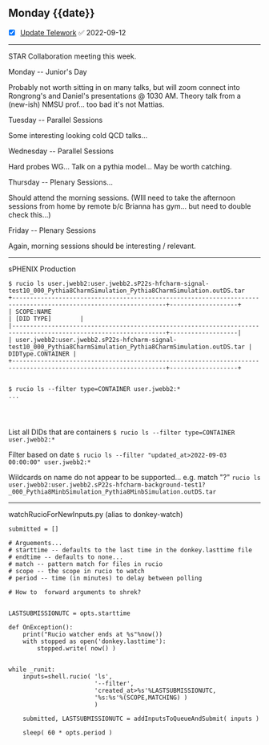 ## Monday {{date}}

- [x] [Update Telework](https://docs.google.com/spreadsheets/d/16AZZBiKL1s6eGgH2KFiJPnD8-TjRsC0HYy4Qdmbr358/edit#gid=0) ✅ 2022-09-12

------------------------

STAR Collaboration meeting this week.  

Monday -- Junior's Day

Probably not worth sitting in on many talks, but will zoom connect into Rongrong's and Daniel's presentations @ 1030 AM.   Theory talk from a (new-ish) NMSU prof... too bad it's not Mattias. 



Tuesday -- Parallel Sessions

Some interesting looking cold QCD talks... 

Wednesday -- Parallel Sessions

Hard probes WG... Talk on a pythia model... May be worth catching.

Thursday -- Plenary Sessions...

Should attend the morning sessions.  (WIll need to take the afternoon sessions from home by remote b/c Brianna has gym... but need to double check this...)

Friday -- Plenary Sessions

Again, morning sessions should be interesting / relevant.

---------------

sPHENIX Production

```
$ rucio ls user.jwebb2:user.jwebb2.sP22s-hfcharm-signal-test10_000_Pythia8CharmSimulation_Pythia8CharmSimulation.outDS.tar
+-----------------------------------------------------------------------------------------------------------------+-------------------+
| SCOPE:NAME                                                                                                      | [DID TYPE]        |
|-----------------------------------------------------------------------------------------------------------------+-------------------|
| user.jwebb2:user.jwebb2.sP22s-hfcharm-signal-test10_000_Pythia8CharmSimulation_Pythia8CharmSimulation.outDS.tar | DIDType.CONTAINER |
+-----------------------------------------------------------------------------------------------------------------+-------------------+


$ rucio ls --filter type=CONTAINER user.jwebb2:*
...



```
```
```


List all DIDs that are containers
`$ rucio ls --filter type=CONTAINER user.jwebb2:*`



Filter based on date
`$ rucio ls --filter "updated_at>2022-09-03 00:00:00" user.jwebb2:*`

Wildcards on name do not appear to be supported... e.g. match "?"
`rucio ls user.jwebb2:user.jwebb2.sP22s-hfcharm-background-test1?_000_Pythia8MinbSimulation_Pythia8MinbSimulation.outDS.tar`


---------------------

watchRucioForNewInputs.py
(alias to donkey-watch)

```
submitted = []

# Arguements...
# starttime -- defaults to the last time in the donkey.lasttime file
# endtime -- defaults to none... 
# match -- pattern match for files in rucio
# scope -- the scope in rucio to watch
# period -- time (in minutes) to delay between polling

# How to  forward arguments to shrek?


LASTSUBMISSIONUTC = opts.starttime

def OnException():
	print("Rucio watcher ends at %s"%now())
	with stopped as open('donkey.lasttime'):
		stopped.write( now() )


while _runit:
    inputs=shell.rucio( 'ls', 
                        '--filter', 
                        'created_at>%s'%LASTSUBMISSIONUTC,
                        '%s:%s'%(SCOPE,MATCHING) )
                        )

	submitted, LASTSUBMISSIONUTC = addInputsToQueueAndSubmit( inputs )

	sleep( 60 * opts.period )

```
		

